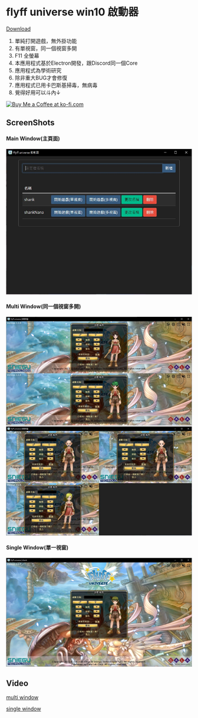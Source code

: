 # flyff universe win10 啟動器

[Download](https://github.com/yungming/flyff-universe-launch/releases/download/1.0.3/flyff.universe.launch.rar)

1. 單純打開遊戲，無外掛功能
2. 有單視窗，同一個視窗多開
3. F11 全螢幕
4. 本應用程式基於Electron開發，跟Discord同一個Core
5. 應用程式為學術研究
6. 除非重大BUG才會修復 
7. 應用程式已用卡巴斯基掃毒，無病毒
8. 覺得好用可以斗內↓

<a href='https://ko-fi.com/Z8Z7GSFJE' target='_blank'><img height='36' style='border:0px;height:36px;' src='https://storage.ko-fi.com/cdn/kofi2.png?v=3' border='0' alt='Buy Me a Coffee at ko-fi.com' /></a>

## ScreenShots
#### Main Window(主頁面)
![main window](screenShots/main.jpg)
#### Multi Window(同一個視窗多開)
![multiWindows.jpg](screenShots/multiWindows.jpg)
![multiWindow-2.jpg](screenShots%2FmultiWindow-2.jpg)
#### Single Window(單一視窗)
![singleWindow.jpg](screenShots/singleWindow.jpg)

## Video
[multi window](video/multiWindow.mp4)

[single window](video/singleWindow.mp4)
